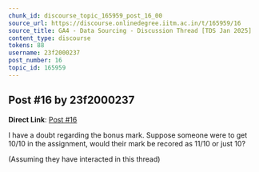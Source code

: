 ```yaml
---
chunk_id: discourse_topic_165959_post_16_00
source_url: https://discourse.onlinedegree.iitm.ac.in/t/165959/16
source_title: GA4 - Data Sourcing - Discussion Thread [TDS Jan 2025]
content_type: discourse
tokens: 88
username: 23f2000237
post_number: 16
topic_id: 165959
---
```


## Post #16 by 23f2000237

**Direct Link**: [Post #16](https://discourse.onlinedegree.iitm.ac.in/t/165959/16)

I have a doubt regarding the bonus mark. Suppose someone were to get 10/10 in the assignment, would their mark be recored as 11/10 or just 10?

(Assuming they have interacted in this thread)
